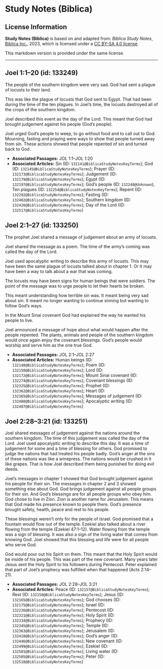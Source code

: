 # Study Notes (Biblica)

## License Information

**Study Notes (Biblica)** is based on and adapted from: _Biblica Study Notes_, [Biblica Inc.](https://www.biblica.com/), 2023, which is licensed under a [CC BY-SA 4.0 license](https://creativecommons.org/licenses/by-sa/4.0/legalcode.en).

This markdown version is provided under the same license.



--------------------------------

## Joel 1:1–20 (id: 133249)

The people of the southern kingdom were very sad. God had sent a plague of locusts to their land.

This was like the plague of locusts that God sent to Egypt. That had been during the time of the ten plagues. In Joel’s time, the locusts destroyed all of the crops of the southern kingdom.

Joel described this event as the day of the Lord. This meant that God had brought judgement against his people (God’s people).

Joel urged God’s people to weep, to go without food and to call out to God. Mourning, fasting and praying were ways to show that people turned away from sin. These actions showed that people repented of sin and turned back to God.

* **Associated Passages:** JOL 1:1–JOL 1:20
* **Associated Articles:** Sin (ID: `132141@BiblicaStudyNotesKeyTerms`); God (ID: `132145@BiblicaStudyNotesKeyTerms`); Prayer (ID: `132173@BiblicaStudyNotesKeyTerms`); Judgement (ID: `132179@BiblicaStudyNotesKeyTerms`); Egypt (ID: `132197@BiblicaStudyNotesKeyTerms`); God’s people (ID: `132248@Unknown`); Ten plagues (ID: `132254@BiblicaStudyNotesKeyTerms`); Repent (ID: `132292@BiblicaStudyNotesKeyTerms`); Fasting (ID: `132402@BiblicaStudyNotesKeyTerms`); Southern kingdom (ID: `132426@BiblicaStudyNotesKeyTerms`); Day of the Lord (ID: `132517@BiblicaStudyNotesKeyTerms`)

## Joel 2:1–27 (id: 133250)

The prophet Joel shared a message of judgement about an army of locusts.

Joel shared the message as a poem. The time of the army’s coming was called the day of the Lord.

Joel used apocalyptic writing to describe this army of locusts. This may have been the same plague of locusts talked about in chapter 1\. Or it may have been a way to talk about a war that was coming.

The locusts may have been signs for human beings that were soldiers. The point of the message was to urge people to let their hearts be broken.

This meant understanding how terrible sin was. It meant being very sad about sin. It meant no longer wanting to continue sinning but wanting to follow God’s ways.

In the Mount Sinai covenant God had explained the way he wanted his people to live.

Joel announced a message of hope about what would happen after the people repented. The plants, animals and people of the southern kingdom would once again enjoy the covenant blessings. God’s people would worship and serve him as the one true God.

* **Associated Passages:** JOL 2:1–JOL 2:27
* **Associated Articles:** Human beings (ID: `132148@BiblicaStudyNotesKeyTerms`); Poem (ID: `132150@BiblicaStudyNotesKeyTerms`); Lord (ID: `132172@BiblicaStudyNotesKeyTerms`); Mount Sinai covenant (ID: `132274@BiblicaStudyNotesKeyTerms`); Covenant blessings (ID: `132325@BiblicaStudyNotesKeyTerms`); Prophet (ID: `132362@BiblicaStudyNotesKeyTerms`); Heart (ID: `132365@BiblicaStudyNotesKeyTerms`); Messages of judgement (ID: `132480@BiblicaStudyNotesKeyTerms`); Apocalyptic writing (ID: `132487@BiblicaStudyNotesKeyTerms`)

## Joel 2:28–3:21 (id: 133251)

Joel shared messages of judgement against the nations around the southern kingdom. The time of this judgement was called the day of the Lord. Joel used apocalyptic writing to describe this day. It was a time of judgement for some and a time of blessing for others. God promised to judge the nations that had treated his people badly. God’s anger at the sins of these nations was like a winepress. The nations would be crushed in it like grapes. That is how Joel described them being punished for doing evil deeds.

Joel’s messages in chapter 1 showed that God brought judgement against his people for their sin. The messages in chapter 2 and 3 showed something else about God. God brings judgement against all people groups for their sin. And God’s blessings are for all people groups who obey him. God chose to live in Zion. Zion is another name for Jerusalem. This means that God made his presence known to people there. God’s presence brought safety, health, peace and rest to his people.

These blessings weren’t only for the people of Israel. God promised that a fountain would flow out of the temple. Ezekiel also talked about a river flowing from the temple (Ezekiel 47:1–12\). Water flowing from the temple was a sign of blessing. It was also a sign of the living water that comes from knowing God. Joel showed that this blessing and life were for all people who serve God.

God would pour out his Spirit on them. This meant that the Holy Spirit would be inside of his people. This was part of the new covenant. Many years later Jesus sent the Holy Spirit to his followers during Pentecost. Peter explained that part of Joel’s prophecy was fulfilled when that happened (Acts 2:14–21\).

* **Associated Passages:** JOL 2:28–JOL 3:21
* **Associated Articles:** Peace (ID: `132157@BiblicaStudyNotesKeyTerms`); Rest (ID: `132158@BiblicaStudyNotesKeyTerms`); Jesus (ID: `132165@BiblicaStudyNotesKeyTerms`); God chooses (ID: `132175@BiblicaStudyNotesKeyTerms`); Israel (ID: `132226@BiblicaStudyNotesKeyTerms`); Pentecost (ID: `132321@BiblicaStudyNotesKeyTerms`); Holy Spirit (ID: `132334@BiblicaStudyNotesKeyTerms`); Prophecy (ID: `132345@BiblicaStudyNotesKeyTerms`); Temple (ID: `132363@BiblicaStudyNotesKeyTerms`); Jerusalem (ID: `132410@BiblicaStudyNotesKeyTerms`); God’s anger (ID: `132446@BiblicaStudyNotesKeyTerms`); New covenant (ID: `132499@BiblicaStudyNotesKeyTerms`); Ezekiel (ID: `132501@BiblicaStudyNotesKeyTerms`); Living water (ID: `132505@BiblicaStudyNotesKeyTerms`); Peter (ID: `132518@BiblicaStudyNotesKeyTerms`)


